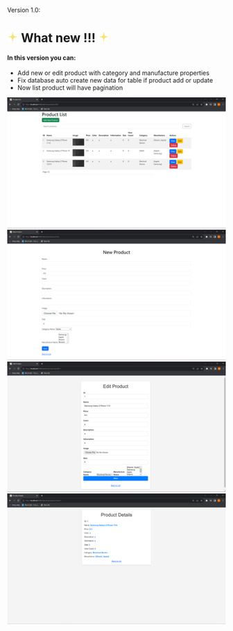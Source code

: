 <p>Version 1.0:</p>
<h1><img src="star.png" width="25"> What new !!! <img src="star.png" width="25"> </h1>
<h4>In this version you can:</h4>
<ul>
    <li>Add new or edit product with category and manufacture properties</li>
    <li>Fix database auto create new data for table if product add or update</li>
    <li>Now list product will have pagination</li>
</ul>
<img src="img.png">
<img src="img_1.png">
<img src="img_2.png">
<img src="img_3.png">